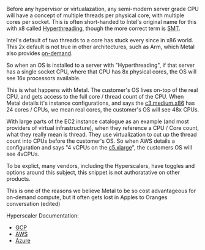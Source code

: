Before any hypervisor or virtualazation, any semi-modern server grade CPU will have a concept of multiple threads per physical core, with multiple cores per socket. This is often short-handed to Intel's original name for this with x8 called [Hyperthreading](https://en.wikipedia.org/wiki/Hyper-threading), though the more correct term is [SMT](https://en.wikipedia.org/wiki/Simultaneous_multithreading).

Intel's default of two threads to a core has stuck every since in x86 world. This 2x default is not true in other architectures, such as Arm, which Metal also provides [on-demand](https://deploy.equinix.com/product/servers/c3-large-arm64/).

So when an OS is installed to a server with "Hyperthreading", if that server has a single socket CPU, where that CPU has 8x physical cores, the OS will see 16x processors available.

This is what happens with Metal. The customer's OS lives on-top of the real CPU, and gets access to the full core / thread count of the CPU. When Metal details it's instance configurations, and says the [c3.medium.x86](https://deploy.equinix.com/product/servers/c3-medium/) has 24 cores / CPUs, we mean real cores, the customer's OS will see 48x CPUs.

With large parts of the EC2 instance catalogue as an example (and most providers of virtual infrastructure), when they reference a CPU / Core count, what they really mean is thread. They use virtualization to cut up the thread count into CPUs before the customer's OS. So when AWS details a configuration and says "4 vCPUs on the [c5.xlarge](https://instances.vantage.sh/aws/ec2/c5.xlarge)", the customers OS will see 4vCPUs.

To be explict, many vendors, including the Hyperscalers, have toggles and options around this subject, this snippet is not authoratative on other products.

This is one of the reasons we believe Metal to be so cost advantageous for on-demand compute, but it often gets lost in Apples to Oranges conversation (edited) 

Hyperscaler Documentation:
- [GCP](https://cloud.google.com/compute/docs/instances/set-threads-per-core)
- [AWS](https://docs.aws.amazon.com/AWSEC2/latest/UserGuide/instance-optimize-cpu.html)
- [Azure](https://learn.microsoft.com/en-us/azure/virtual-machines/mitigate-se#core-count)
